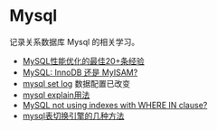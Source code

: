 # Mysql
记录关系数据库 Mysql 的相关学习。
- [MySQL性能优化的最佳20+条经验](http://coolshell.cn/articles/1846.html)
- [MySQL: InnoDB 还是 MyISAM?](http://coolshell.cn/articles/652.html)
- [mysql set log](http://stackoverflow.com/questions/6479107/how-to-enable-mysql-query-log) 数据配置已改变
- [mysql explain用法](http://www.cnblogs.com/linjiqin/p/4125898.html)
- [MySQL not using indexes with WHERE IN clause?](http://stackoverflow.com/questions/586381/mysql-not-using-indexes-with-where-in-clause)
- [mysql表切换引擎的几种方法](http://www.cnblogs.com/loveLearning/archive/2013/04/17/3025502.html)
